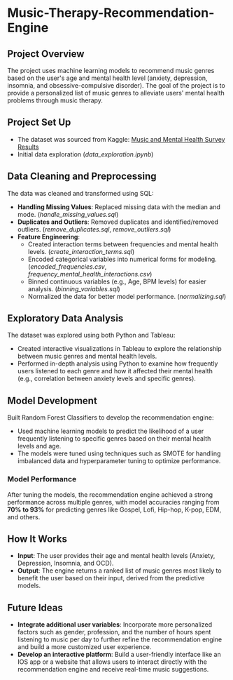# Music-Therapy-Recommendation-Engine
## Project Overview
The project uses machine learning models to recommend music genres based on the user's age and mental health level (anxiety, depression, insomnia, and obsessive-compulsive disorder). The goal of the project is to provide a personalized list of music genres to alleviate users' mental health problems through music therapy.

## Project Set Up
- The dataset was sourced from Kaggle: [Music and Mental Health Survey Results](https://www.kaggle.com/datasets/catherinerasgaitis/mxmh-survey-results)
- Initial data exploration (*data_exploration.ipynb*)

## Data Cleaning and Preprocessing
The data was cleaned and transformed using SQL:
- **Handling Missing Values**: Replaced missing data with the median and mode. (*handle_missing_values.sql*)
- **Duplicates and Outliers**: Removed duplicates and identified/removed outliers. (*remove_duplicates.sql*, *remove_outliers.sql*)
- **Feature Engineering**: 
  - Created interaction terms between frequencies and mental health levels. (*create_interaction_terms.sql*)
  - Encoded categorical variables into numerical forms for modeling. (*encoded_frequencies.csv*, *frequency_mental_health_interactions.csv*)
  - Binned continuous variables (e.g., Age, BPM levels) for easier analysis. (*binning_variables.sql*)
  - Normalized the data for better model performance. (*normalizing.sql*)

## Exploratory Data Analysis
The dataset was explored using both Python and Tableau:
- Created interactive visualizations in Tableau to explore the relationship between music genres and mental health levels.
- Performed in-depth analysis using Python to examine how frequently users listened to each genre and how it affected their mental health (e.g., correlation between anxiety levels and specific genres).

## Model Development
Built Random Forest Classifiers to develop the recommendation engine:
- Used machine learning models to predict the likelihood of a user frequently listening to specific genres based on their mental health levels and age.
- The models were tuned using techniques such as SMOTE for handling imbalanced data and hyperparameter tuning to optimize performance.

### Model Performance
After tuning the models, the recommendation engine achieved a strong performance across multiple genres, with model accuracies ranging from **70% to 93%** for predicting genres like Gospel, Lofi, Hip-hop, K-pop, EDM, and others.

## How It Works
- **Input**: The user provides their age and mental health levels (Anxiety, Depression, Insomnia, and OCD).
- **Output**: The engine returns a ranked list of music genres most likely to benefit the user based on their input, derived from the predictive models.

## Future Ideas
- **Integrate additional user variables**: Incorporate more personalized factors such as gender, profession, and the number of hours spent listening to music per day to further refine the recommendation engine and build a more customized user experience.
- **Develop an interactive platform**: Build a user-friendly interface like an IOS app or a website that allows users to interact directly with the recommendation engine and receive real-time music suggestions.